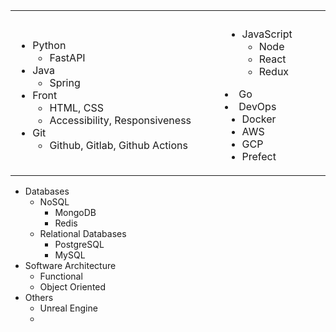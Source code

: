 <table>
<tr>
  <th colspan="2"><img width="882" height="1"></th>
</tr>
<tr>
  <td>
  <ul>
    <li>
      <span>Python</span> 
      <ul>
        <li>FastAPI</li>
      </ul>
    </li>
    <li>Java 
      <ul>
        <li>Spring</li>
      </ul>
    </li>
    <li>Front
      <ul>
        <li>HTML, CSS</li>
        <li>Accessibility, Responsiveness</li>
      </ul>
    </li>
    <li>Git
      <ul>
        <li>Github, Gitlab, Github Actions</li>
      </ul>
    </li>
  </ul>
  </td>
  <td>
    <ul>
    <li>JavaScript <ul>
      <li>Node</li>
      <li>React</li>
      <li>Redux</li>
    </ul></li>
    </ul>
    <li>Go</li>
    <li>DevOps
    <ul>
      <li>Docker</li>
      <li>AWS</li>
      <li>GCP</li>
      <li>Prefect</li>
    </ul>
    </li>
  </td>
</tr>
</table>

* Databases
  * NoSQL
    * MongoDB
    * Redis
  * Relational Databases
    * PostgreSQL
    * MySQL
* Software Architecture
  * Functional
  * Object Oriented
* Others
  * Unreal Engine
  *
